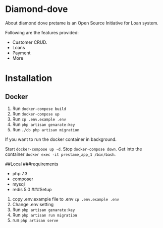 # Diamond-dove

About diamond dove pretame
is an Open Source Initiative for Loan system.

Following are the features provided:

- Customer CRUD.
- Loans
- Payment
- More 

# Installation

## Docker
1. Run `docker-compose build`
2. Run `docker-compose up`
3. Run `cp .env.example .env`
4. Run `php artisan genarate:key`
5. Run `./cb php artisan migration`

If you want to run the docker container in background.

Start `docker-compose up -d`.
Stop `docker-compose down`.
Get into the container `docker exec -it prestame_app_1 /bin/bash`.

##Local
###requirements
- php 7.3
- composer
- mysql
- redis 5.0
###Setup
1. copy .env.example file to .env `cp .env.example .env`
2. Change .env setting
3. Run `php artisan genarate:key`
4. Run `php artisan run migration`
5. run `php artisan serve`
